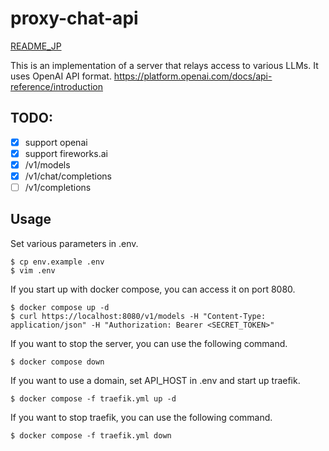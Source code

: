 # proxy-chat-api
[README_JP](https://github.com/KoheiYamashita/proxy-chat-api/blob/main/README_JP.md)

This is an implementation of a server that relays access to various LLMs.
It uses OpenAI API format.
https://platform.openai.com/docs/api-reference/introduction

## TODO:
- [x] support openai
- [x] support fireworks.ai
- [x] /v1/models
- [x] /v1/chat/completions
- [ ] /v1/completions

## Usage
Set various parameters in .env.
```
$ cp env.example .env
$ vim .env
```

If you start up with docker compose, you can access it on port 8080.
```
$ docker compose up -d
$ curl https://localhost:8080/v1/models -H "Content-Type: application/json" -H "Authorization: Bearer <SECRET_TOKEN>"
```

If you want to stop the server, you can use the following command.
```
$ docker compose down
```

If you want to use a domain, set API_HOST in .env and start up traefik.
```
$ docker compose -f traefik.yml up -d
```

If you want to stop traefik, you can use the following command.
```
$ docker compose -f traefik.yml down
```
